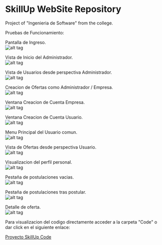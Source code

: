 # SkillUp WebSite Repository 
Project of "Ingenieria de Software" from the college.

Pruebas de Funcionamiento:

Pantalla de Ingreso. <br>
![alt tag](https://github.com/Albertio/SkillUpWebSite/Images/1.jpg)

Vista de Inicio del Administrador. <br>
![alt tag](https://github.com/Albertio/SkillUpWebSite/Images/2.jpg)

Vista de Usuarios desde perspectiva Administrador. <br>
![alt tag](https://github.com/Albertio/SkillUpWebSite/Images/3.jpg)

Creacion de Ofertas como Administrador / Empresa. <br>
![alt tag](https://github.com/Albertio/SkillUpWebSite/Images/4.jpg)

Ventana Creacion de Cuenta Empresa. <br>
![alt tag](https://github.com/Albertio/SkillUpWebSite/Images/6.jpg)

Ventana Creacion de Cuenta Usuario. <br>
![alt tag](https://github.com/Albertio/SkillUpWebSite/Images/7.jpg)

Menu Principal del Usuario comun. <br>
![alt tag](https://github.com/Albertio/SkillUpWebSite/Images/8.jpg)

Vista de Ofertas desde perspectiva Usuario. <br>
![alt tag](https://github.com/Albertio/SkillUpWebSite/Images/9.jpg)

Visualizacion del perfil personal. <br>
![alt tag](https://github.com/Albertio/SkillUpWebSite/Images/10.jpg)

Pestaña de postulaciones vacias. <br>
![alt tag](https://github.com/Albertio/SkillUpWebSite/Images/11.jpg)

Pestaña de postulaciones tras postular. <br>
![alt tag](https://github.com/Albertio/SkillUpWebSite/Images/12.jpg)

Detalle de oferta. <br>
![alt tag](https://github.com/Albertio/SkillUpWebSite/Images/13.jpg)

Para visualizacion del codigo directamente acceder a la carpeta "Code" o dar click en el siguiente enlace:

<a href="https://github.com/Albertio/SkillUpWebsite/Code">Proyecto SkillUp Code</a><br>
